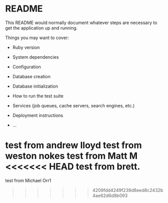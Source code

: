 # README

This README would normally document whatever steps are necessary to get the
application up and running.

Things you may want to cover:

* Ruby version

* System dependencies

* Configuration

* Database creation

* Database initialization

* How to run the test suite

* Services (job queues, cache servers, search engines, etc.)

* Deployment instructions

* ...



test from andrew lloyd
test from weston nokes
test from Matt M
<<<<<<< HEAD
test from brett.
=======
test from Michael Orr1

>>>>>>> 4209fdd4249f239d8eed8c2432b4ae62d6d8b093
